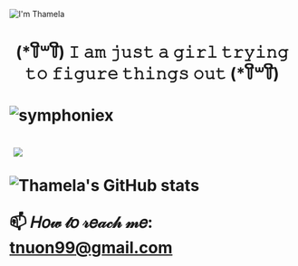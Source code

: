 ![I'm Thamela](https://user-images.githubusercontent.com/106413641/186050099-f07b56ca-dd64-4193-905d-4d3aa172d978.gif)


<h1 align="center"> (*꒦ິ꒳꒦ີ) 𝙸 𝚊𝚖 𝚓𝚞𝚜𝚝 𝚊 𝚐𝚒𝚛𝚕 𝚝𝚛𝚢𝚒𝚗𝚐 𝚝𝚘 𝚏𝚒𝚐𝚞𝚛𝚎 𝚝𝚑𝚒𝚗𝚐𝚜 𝚘𝚞𝚝 (*꒦ິ꒳꒦ີ) <h1>

<p align="left"> <img src="https://komarev.com/ghpvc/?username=symphoniex&label=Profile%20views&color=0e75b6&style=flat" alt="symphoniex" /> </p>


<p>&nbsp;<img align="center" src= "https://github-readme-stats.vercel.app/api?username=symphoniex&show_icons=true&theme=synthwave" /></p>

![Thamela's GitHub stats](https://github-readme-stats.vercel.app/api/top-langs?username=symphoniex&show_icons=true&theme=synthwave)

📫 𝐻𝑜𝓌 𝓉𝑜 𝓇𝑒𝒶𝒸𝒽 𝓂𝑒: tnuon99@gmail.com
